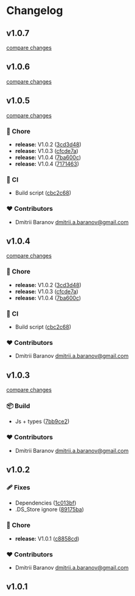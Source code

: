 # Changelog

## v1.0.7

[compare changes](https://github.com/orimay/config-eslint/compare/v1.0.6...v1.0.7)

## v1.0.6

[compare changes](https://github.com/orimay/config-eslint/compare/v1.0.5...v1.0.6)

## v1.0.5

[compare changes](https://github.com/orimay/config-eslint/compare/v1.0.3...v1.0.5)

### 🏡 Chore

- **release:** V1.0.2 ([3cd3d48](https://github.com/orimay/config-eslint/commit/3cd3d48))
- **release:** V1.0.3 ([cfcde7a](https://github.com/orimay/config-eslint/commit/cfcde7a))
- **release:** V1.0.4 ([7ba600c](https://github.com/orimay/config-eslint/commit/7ba600c))
- **release:** V1.0.4 ([7171463](https://github.com/orimay/config-eslint/commit/7171463))

### 🤖 CI

- Build script ([cbc2c68](https://github.com/orimay/config-eslint/commit/cbc2c68))

### ❤️ Contributors

- Dmitrii Baranov <dmitrii.a.baranov@gmail.com>

## v1.0.4

[compare changes](https://github.com/orimay/config-eslint/compare/v1.0.3...v1.0.4)

### 🏡 Chore

- **release:** V1.0.2 ([3cd3d48](https://github.com/orimay/config-eslint/commit/3cd3d48))
- **release:** V1.0.3 ([cfcde7a](https://github.com/orimay/config-eslint/commit/cfcde7a))
- **release:** V1.0.4 ([7ba600c](https://github.com/orimay/config-eslint/commit/7ba600c))

### 🤖 CI

- Build script ([cbc2c68](https://github.com/orimay/config-eslint/commit/cbc2c68))

### ❤️ Contributors

- Dmitrii Baranov <dmitrii.a.baranov@gmail.com>

## v1.0.3

[compare changes](https://github.com/orimay/config-eslint/compare/v1.0.2...v1.0.3)

### 📦 Build

- Js + types ([7bb9ce2](https://github.com/orimay/config-eslint/commit/7bb9ce2))

### ❤️ Contributors

- Dmitrii Baranov <dmitrii.a.baranov@gmail.com>

## v1.0.2

### 🩹 Fixes

- Dependencies
  ([1c013bf](https://github.com/orimay/config-eslint/commit/1c013bf))
- .DS_Store ignore
  ([89175ba](https://github.com/orimay/config-eslint/commit/89175ba))

### 🏡 Chore

- **release:** V1.0.1
  ([c8858cd](https://github.com/orimay/config-eslint/commit/c8858cd))

### ❤️ Contributors

- Dmitrii Baranov <dmitrii.a.baranov@gmail.com>

## v1.0.1

